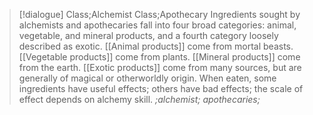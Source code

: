 >[!dialogue] Class;Alchemist Class;Apothecary
>Ingredients sought by alchemists and apothecaries fall into four broad categories: animal, vegetable, and mineral products, and a fourth category loosely described as exotic. [[Animal products]] come from mortal beasts. [[Vegetable products]] come from plants. [[Mineral products]] come from the earth. [[Exotic products]] come from many sources, but are generally of magical or otherworldly origin. When eaten, some ingredients have useful effects; others have bad effects; the scale of effect depends on alchemy skill.
>*;alchemist; apothecaries;*